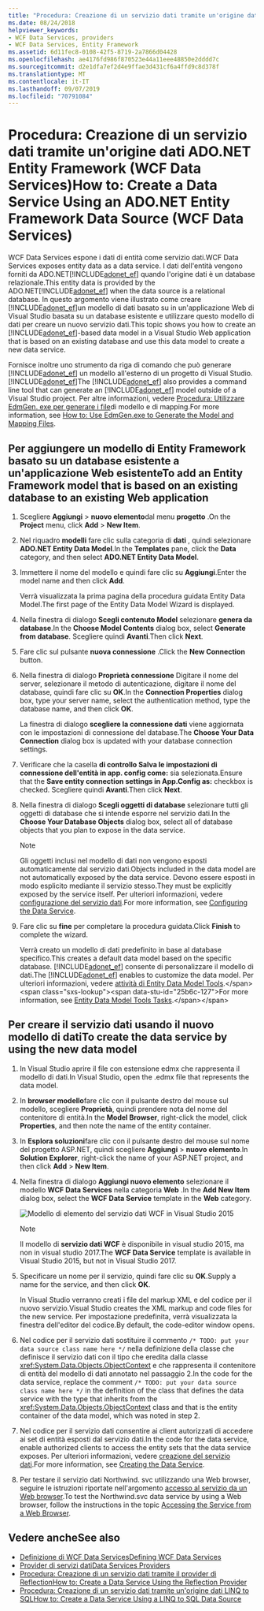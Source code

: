 ```yaml
---
title: "Procedura: Creazione di un servizio dati tramite un'origine dati ADO.NET Entity Framework (WCF Data Services)"
ms.date: 08/24/2018
helpviewer_keywords:
- WCF Data Services, providers
- WCF Data Services, Entity Framework
ms.assetid: 6d11fec8-0108-42f5-8719-2a7866d04428
ms.openlocfilehash: ae4176fd986f870523e44a11eee48850e2dddd7c
ms.sourcegitcommit: d2e1dfa7ef2d4e9ffae3d431cf6a4ffd9c8d378f
ms.translationtype: MT
ms.contentlocale: it-IT
ms.lasthandoff: 09/07/2019
ms.locfileid: "70791084"
---
```

# <a name="how-to-create-a-data-service-using-an-adonet-entity-framework-data-source-wcf-data-services"></a><span data-ttu-id="25b6c-102">Procedura: Creazione di un servizio dati tramite un'origine dati ADO.NET Entity Framework (WCF Data Services)</span><span class="sxs-lookup"><span data-stu-id="25b6c-102">How to: Create a Data Service Using an ADO.NET Entity Framework Data Source (WCF Data Services)</span></span>

<span data-ttu-id="25b6c-103">WCF Data Services espone i dati di entità come servizio dati.</span><span class="sxs-lookup"><span data-stu-id="25b6c-103">WCF Data Services exposes entity data as a data service.</span></span> <span data-ttu-id="25b6c-104">I dati dell'entità vengono forniti da ADO.NET[!INCLUDE[adonet_ef](../../../../includes/adonet-ef-md.md)] quando l'origine dati è un database relazionale.</span><span class="sxs-lookup"><span data-stu-id="25b6c-104">This entity data is provided by the ADO.NET[!INCLUDE[adonet_ef](../../../../includes/adonet-ef-md.md)] when the data source is a relational database.</span></span> <span data-ttu-id="25b6c-105">In questo argomento viene illustrato come creare [!INCLUDE[adonet_ef](../../../../includes/adonet-ef-md.md)]un modello di dati basato su in un'applicazione Web di Visual Studio basata su un database esistente e utilizzare questo modello di dati per creare un nuovo servizio dati.</span><span class="sxs-lookup"><span data-stu-id="25b6c-105">This topic shows you how to create an [!INCLUDE[adonet_ef](../../../../includes/adonet-ef-md.md)]-based data model in a Visual Studio Web application that is based on an existing database and use this data model to create a new data service.</span></span>

<span data-ttu-id="25b6c-106">Fornisce inoltre uno strumento da riga di comando che può generare [!INCLUDE[adonet_ef](../../../../includes/adonet-ef-md.md)] un modello all'esterno di un progetto di Visual Studio. [!INCLUDE[adonet_ef](../../../../includes/adonet-ef-md.md)]</span><span class="sxs-lookup"><span data-stu-id="25b6c-106">The [!INCLUDE[adonet_ef](../../../../includes/adonet-ef-md.md)] also provides a command line tool that can generate an [!INCLUDE[adonet_ef](../../../../includes/adonet-ef-md.md)] model outside of a Visual Studio project.</span></span> <span data-ttu-id="25b6c-107">Per altre informazioni, vedere [Procedura: Utilizzare EdmGen. exe per generare i file](../adonet/ef/how-to-use-edmgen-exe-to-generate-the-model-and-mapping-files.md)di modello e di mapping.</span><span class="sxs-lookup"><span data-stu-id="25b6c-107">For more information, see [How to: Use EdmGen.exe to Generate the Model and Mapping Files](../adonet/ef/how-to-use-edmgen-exe-to-generate-the-model-and-mapping-files.md).</span></span>

## <a name="to-add-an-entity-framework-model-that-is-based-on-an-existing-database-to-an-existing-web-application"></a><span data-ttu-id="25b6c-108">Per aggiungere un modello di Entity Framework basato su un database esistente a un'applicazione Web esistente</span><span class="sxs-lookup"><span data-stu-id="25b6c-108">To add an Entity Framework model that is based on an existing database to an existing Web application</span></span>

1. <span data-ttu-id="25b6c-109">Scegliere **Aggiungi** > **nuovo elemento**dal menu **progetto** .</span><span class="sxs-lookup"><span data-stu-id="25b6c-109">On the **Project** menu, click **Add** > **New Item**.</span></span>

2. <span data-ttu-id="25b6c-110">Nel riquadro **modelli** fare clic sulla categoria di **dati** , quindi selezionare **ADO.NET Entity Data Model**.</span><span class="sxs-lookup"><span data-stu-id="25b6c-110">In the **Templates** pane, click the **Data** category, and then select **ADO.NET Entity Data Model**.</span></span>

3. <span data-ttu-id="25b6c-111">Immettere il nome del modello e quindi fare clic su **Aggiungi**.</span><span class="sxs-lookup"><span data-stu-id="25b6c-111">Enter the model name and then click **Add**.</span></span>

     <span data-ttu-id="25b6c-112">Verrà visualizzata la prima pagina della procedura guidata Entity Data Model.</span><span class="sxs-lookup"><span data-stu-id="25b6c-112">The first page of the Entity Data Model Wizard is displayed.</span></span>

4. <span data-ttu-id="25b6c-113">Nella finestra di dialogo **Scegli contenuto Model** selezionare **genera da database**.</span><span class="sxs-lookup"><span data-stu-id="25b6c-113">In the **Choose Model Contents** dialog box, select **Generate from database**.</span></span> <span data-ttu-id="25b6c-114">Scegliere quindi **Avanti**.</span><span class="sxs-lookup"><span data-stu-id="25b6c-114">Then click **Next**.</span></span>

5. <span data-ttu-id="25b6c-115">Fare clic sul pulsante **nuova connessione** .</span><span class="sxs-lookup"><span data-stu-id="25b6c-115">Click the **New Connection** button.</span></span>

6. <span data-ttu-id="25b6c-116">Nella finestra di dialogo **Proprietà connessione** Digitare il nome del server, selezionare il metodo di autenticazione, digitare il nome del database, quindi fare clic su **OK**.</span><span class="sxs-lookup"><span data-stu-id="25b6c-116">In the **Connection Properties** dialog box, type your server name, select the authentication method, type the database name, and then click **OK**.</span></span>

     <span data-ttu-id="25b6c-117">La finestra di dialogo **scegliere la connessione dati** viene aggiornata con le impostazioni di connessione del database.</span><span class="sxs-lookup"><span data-stu-id="25b6c-117">The **Choose Your Data Connection** dialog box is updated with your database connection settings.</span></span>

7. <span data-ttu-id="25b6c-118">Verificare che la casella **di controllo Salva le impostazioni di connessione dell'entità in app. config come:** sia selezionata.</span><span class="sxs-lookup"><span data-stu-id="25b6c-118">Ensure that the **Save entity connection settings in App.Config as:** checkbox is checked.</span></span> <span data-ttu-id="25b6c-119">Scegliere quindi **Avanti**.</span><span class="sxs-lookup"><span data-stu-id="25b6c-119">Then click **Next**.</span></span>

8. <span data-ttu-id="25b6c-120">Nella finestra di dialogo **Scegli oggetti di database** selezionare tutti gli oggetti di database che si intende esporre nel servizio dati.</span><span class="sxs-lookup"><span data-stu-id="25b6c-120">In the **Choose Your Database Objects** dialog box, select all of database objects that you plan to expose in the data service.</span></span>

    > [!NOTE]
    > <span data-ttu-id="25b6c-121">Gli oggetti inclusi nel modello di dati non vengono esposti automaticamente dal servizio dati.</span><span class="sxs-lookup"><span data-stu-id="25b6c-121">Objects included in the data model are not automatically exposed by the data service.</span></span> <span data-ttu-id="25b6c-122">Devono essere esposti in modo esplicito mediante il servizio stesso.</span><span class="sxs-lookup"><span data-stu-id="25b6c-122">They must be explicitly exposed by the service itself.</span></span> <span data-ttu-id="25b6c-123">Per ulteriori informazioni, vedere [configurazione del servizio dati](configuring-the-data-service-wcf-data-services.md).</span><span class="sxs-lookup"><span data-stu-id="25b6c-123">For more information, see [Configuring the Data Service](configuring-the-data-service-wcf-data-services.md).</span></span>

9. <span data-ttu-id="25b6c-124">Fare clic su **fine** per completare la procedura guidata.</span><span class="sxs-lookup"><span data-stu-id="25b6c-124">Click **Finish** to complete the wizard.</span></span>

     <span data-ttu-id="25b6c-125">Verrà creato un modello di dati predefinito in base al database specifico.</span><span class="sxs-lookup"><span data-stu-id="25b6c-125">This creates a default data model based on the specific database.</span></span> <span data-ttu-id="25b6c-126">[!INCLUDE[adonet_ef](../../../../includes/adonet-ef-md.md)] consente di personalizzare il modello di dati.</span><span class="sxs-lookup"><span data-stu-id="25b6c-126">The [!INCLUDE[adonet_ef](../../../../includes/adonet-ef-md.md)] enables to customize the data model.</span></span> <span data-ttu-id="25b6c-127">Per ulteriori informazioni, vedere [attività di Entity Data Model Tools](https://docs.microsoft.com/previous-versions/dotnet/netframework-4.0/bb738480(v=vs.100)).</span><span class="sxs-lookup"><span data-stu-id="25b6c-127">For more information, see [Entity Data Model Tools Tasks](https://docs.microsoft.com/previous-versions/dotnet/netframework-4.0/bb738480(v=vs.100)).</span></span>

## <a name="to-create-the-data-service-by-using-the-new-data-model"></a><span data-ttu-id="25b6c-128">Per creare il servizio dati usando il nuovo modello di dati</span><span class="sxs-lookup"><span data-stu-id="25b6c-128">To create the data service by using the new data model</span></span>

1. <span data-ttu-id="25b6c-129">In Visual Studio aprire il file con estensione edmx che rappresenta il modello di dati.</span><span class="sxs-lookup"><span data-stu-id="25b6c-129">In Visual Studio, open the .edmx file that represents the data model.</span></span>

2. <span data-ttu-id="25b6c-130">In **browser modello**fare clic con il pulsante destro del mouse sul modello, scegliere **Proprietà**, quindi prendere nota del nome del contenitore di entità.</span><span class="sxs-lookup"><span data-stu-id="25b6c-130">In the **Model Browser**, right-click the model, click **Properties**, and then note the name of the entity container.</span></span>

3. <span data-ttu-id="25b6c-131">In **Esplora soluzioni**fare clic con il pulsante destro del mouse sul nome del progetto ASP.NET, quindi scegliere **Aggiungi** > **nuovo elemento**.</span><span class="sxs-lookup"><span data-stu-id="25b6c-131">In **Solution Explorer**, right-click the name of your ASP.NET project, and then click **Add** > **New Item**.</span></span>

4. <span data-ttu-id="25b6c-132">Nella finestra di dialogo **Aggiungi nuovo elemento** selezionare il modello **WCF Data Services** nella categoria **Web** .</span><span class="sxs-lookup"><span data-stu-id="25b6c-132">In the **Add New Item** dialog box, select the **WCF Data Service** template in the **Web** category.</span></span>

   ![Modello di elemento del servizio dati WCF in Visual Studio 2015](media/wcf-data-service-item-template.png)

   > [!NOTE]
   > <span data-ttu-id="25b6c-134">Il modello di **servizio dati WCF** è disponibile in visual studio 2015, ma non in visual studio 2017.</span><span class="sxs-lookup"><span data-stu-id="25b6c-134">The **WCF Data Service** template is available in Visual Studio 2015, but not in Visual Studio 2017.</span></span>

5. <span data-ttu-id="25b6c-135">Specificare un nome per il servizio, quindi fare clic su **OK**.</span><span class="sxs-lookup"><span data-stu-id="25b6c-135">Supply a name for the service, and then click **OK**.</span></span>

     <span data-ttu-id="25b6c-136">In Visual Studio verranno creati i file del markup XML e del codice per il nuovo servizio.</span><span class="sxs-lookup"><span data-stu-id="25b6c-136">Visual Studio creates the XML markup and code files for the new service.</span></span> <span data-ttu-id="25b6c-137">Per impostazione predefinita, verrà visualizzata la finestra dell'editor del codice.</span><span class="sxs-lookup"><span data-stu-id="25b6c-137">By default, the code-editor window opens.</span></span>

6. <span data-ttu-id="25b6c-138">Nel codice per il servizio dati sostituire il commento `/* TODO: put your data source class name here */` nella definizione della classe che definisce il servizio dati con il tipo che eredita dalla classe <xref:System.Data.Objects.ObjectContext> e che rappresenta il contenitore di entità del modello di dati annotato nel passaggio 2.</span><span class="sxs-lookup"><span data-stu-id="25b6c-138">In the code for the data service, replace the comment `/* TODO: put your data source class name here */` in the definition of the class that defines the data service with the type that inherits from the <xref:System.Data.Objects.ObjectContext> class and that is the entity container of the data model, which was noted in step 2.</span></span>

7. <span data-ttu-id="25b6c-139">Nel codice per il servizio dati consentire ai client autorizzati di accedere ai set di entità esposti dal servizio dati.</span><span class="sxs-lookup"><span data-stu-id="25b6c-139">In the code for the data service, enable authorized clients to access the entity sets that the data service exposes.</span></span> <span data-ttu-id="25b6c-140">Per ulteriori informazioni, vedere [creazione del servizio dati](creating-the-data-service.md).</span><span class="sxs-lookup"><span data-stu-id="25b6c-140">For more information, see [Creating the Data Service](creating-the-data-service.md).</span></span>

8. <span data-ttu-id="25b6c-141">Per testare il servizio dati Northwind. svc utilizzando una Web browser, seguire le istruzioni riportate nell'argomento [accesso al servizio da un Web browser](accessing-the-service-from-a-web-browser-wcf-data-services-quickstart.md).</span><span class="sxs-lookup"><span data-stu-id="25b6c-141">To test the Northwind.svc data service by using a Web browser, follow the instructions in the topic [Accessing the Service from a Web Browser](accessing-the-service-from-a-web-browser-wcf-data-services-quickstart.md).</span></span>

## <a name="see-also"></a><span data-ttu-id="25b6c-142">Vedere anche</span><span class="sxs-lookup"><span data-stu-id="25b6c-142">See also</span></span>

- [<span data-ttu-id="25b6c-143">Definizione di WCF Data Services</span><span class="sxs-lookup"><span data-stu-id="25b6c-143">Defining WCF Data Services</span></span>](defining-wcf-data-services.md)
- [<span data-ttu-id="25b6c-144">Provider di servizi dati</span><span class="sxs-lookup"><span data-stu-id="25b6c-144">Data Services Providers</span></span>](data-services-providers-wcf-data-services.md)
- [<span data-ttu-id="25b6c-145">Procedura: Creazione di un servizio dati tramite il provider di Reflection</span><span class="sxs-lookup"><span data-stu-id="25b6c-145">How to: Create a Data Service Using the Reflection Provider</span></span>](create-a-data-service-using-rp-wcf-data-services.md)
- [<span data-ttu-id="25b6c-146">Procedura: Creazione di un servizio dati tramite un'origine dati LINQ to SQL</span><span class="sxs-lookup"><span data-stu-id="25b6c-146">How to: Create a Data Service Using a LINQ to SQL Data Source</span></span>](create-a-data-service-using-linq-to-sql-wcf.md)
